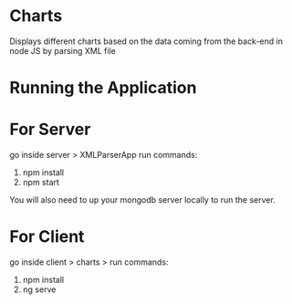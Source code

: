 # Charts
Displays different charts based on the data coming from the back-end in node JS by parsing XML file

# Running the Application
# For Server
go inside server > XMLParserApp
run commands: 
1. npm install
2. npm start

You will also need to up your mongodb server locally to run the server.

# For Client 
go inside client > charts > run commands:
1. npm install
2. ng serve
